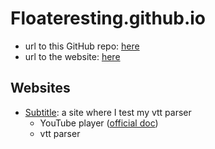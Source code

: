 # Floateresting.github.io
- url to this GitHub repo: [here](https://github.com/Floateresting/floateresting.github.io)
- url to the website: [here](https://floateresting.github.io/)

## Websites
- [Subtitle](./subtitle): a site where I test my vtt parser
    - YouTube player ([official doc](https://developers.google.com/youtube/iframe_api_reference#Loading_a_Video_Player))
    - vtt parser
